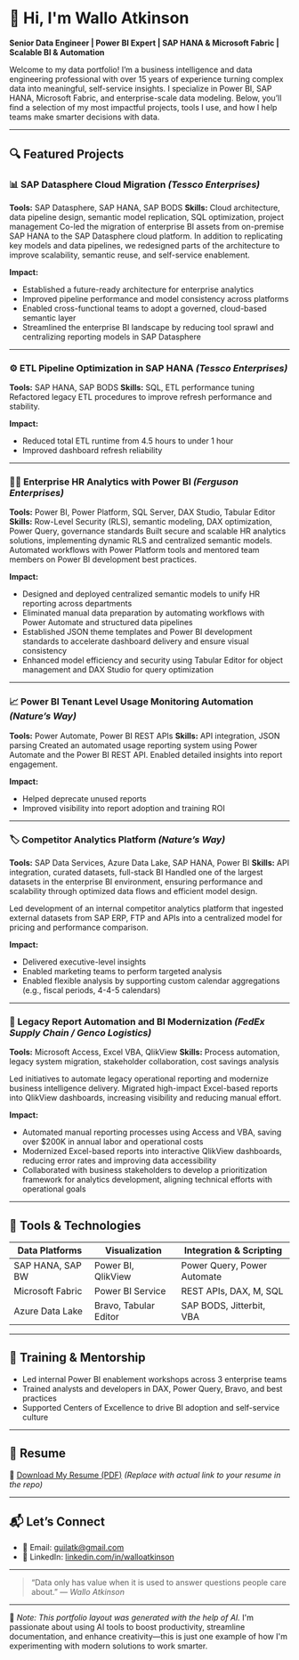 # 👋 Hi, I'm Wallo Atkinson

**Senior Data Engineer | Power BI Expert | SAP HANA & Microsoft Fabric | Scalable BI & Automation**

Welcome to my data portfolio! I’m a business intelligence and data engineering professional with over 15 years of experience turning complex data into meaningful, self-service insights. I specialize in Power BI, SAP HANA, Microsoft Fabric, and enterprise-scale data modeling. Below, you’ll find a selection of my most impactful projects, tools I use, and how I help teams make smarter decisions with data.

---

## 🔍 Featured Projects

### 📊 SAP Datasphere Cloud Migration *(Tessco Enterprises)*

**Tools:** SAP Datasphere, SAP HANA, SAP BODS
**Skills:** Cloud architecture, data pipeline design, semantic model replication, SQL optimization, project management
Co-led the migration of enterprise BI assets from on-premise SAP HANA to the SAP Datasphere cloud platform. In addition to replicating key models and data pipelines, we redesigned parts of the architecture to improve scalability, semantic reuse, and self-service enablement.

**Impact:**

* Established a future-ready architecture for enterprise analytics
* Improved pipeline performance and model consistency across platforms
* Enabled cross-functional teams to adopt a governed, cloud-based semantic layer
* Streamlined the enterprise BI landscape by reducing tool sprawl and centralizing reporting models in SAP Datasphere

---

### ⚙️ ETL Pipeline Optimization in SAP HANA *(Tessco Enterprises)*

**Tools:** SAP HANA, SAP BODS
**Skills:** SQL, ETL performance tuning
Refactored legacy ETL procedures to improve refresh performance and stability.

**Impact:**

* Reduced total ETL runtime from 4.5 hours to under 1 hour
* Improved dashboard refresh reliability

---

### 🧑‍🧹 Enterprise HR Analytics with Power BI *(Ferguson Enterprises)*

**Tools:** Power BI, Power Platform, SQL Server, DAX Studio, Tabular Editor
**Skills:** Row-Level Security (RLS), semantic modeling, DAX optimization, Power Query, governance standards
Built secure and scalable HR analytics solutions, implementing dynamic RLS and centralized semantic models. Automated workflows with Power Platform tools and mentored team members on Power BI development best practices.

**Impact:**

* Designed and deployed centralized semantic models to unify HR reporting across departments
* Eliminated manual data preparation by automating workflows with Power Automate and structured data pipelines
* Established JSON theme templates and Power BI development standards to accelerate dashboard delivery and ensure visual consistency
* Enhanced model efficiency and security using Tabular Editor for object management and DAX Studio for query optimization

---

### 📈 Power BI Tenant Level Usage Monitoring Automation *(Nature’s Way)*

**Tools:** Power Automate, Power BI REST APIs
**Skills:** API integration, JSON parsing
Created an automated usage reporting system using Power Automate and the Power BI REST API. Enabled detailed insights into report engagement.

**Impact:**

* Helped deprecate unused reports
* Improved visibility into report adoption and training ROI

---

### 🏷️ Competitor Analytics Platform *(Nature’s Way)*

**Tools:** SAP Data Services, Azure Data Lake, SAP HANA, Power BI
**Skills:** API integration, curated datasets, full-stack BI
Handled one of the largest datasets in the enterprise BI environment, ensuring performance and scalability through optimized data flows and efficient model design.

Led development of an internal competitor analytics platform that ingested external datasets from SAP ERP, FTP and APIs into a centralized model for pricing and performance comparison.

**Impact:**

* Delivered executive-level insights
* Enabled marketing teams to perform targeted analysis
* Enabled flexible analysis by supporting custom calendar aggregations (e.g., fiscal periods, 4-4-5 calendars)

---

### 🧮 Legacy Report Automation and BI Modernization *(FedEx Supply Chain / Genco Logistics)*

**Tools:** Microsoft Access, Excel VBA, QlikView
**Skills:** Process automation, legacy system migration, stakeholder collaboration, cost savings analysis

Led initiatives to automate legacy operational reporting and modernize business intelligence delivery. Migrated high-impact Excel-based reports into QlikView dashboards, increasing visibility and reducing manual effort.

**Impact:**

* Automated manual reporting processes using Access and VBA, saving over \$200K in annual labor and operational costs
* Modernized Excel-based reports into interactive QlikView dashboards, reducing error rates and improving data accessibility
* Collaborated with business stakeholders to develop a prioritization framework for analytics development, aligning technical efforts with operational goals

---

## 🧰 Tools & Technologies

| Data Platforms   | Visualization         | Integration & Scripting     |
| ---------------- | --------------------- | --------------------------- |
| SAP HANA, SAP BW | Power BI, QlikView    | Power Query, Power Automate |
| Microsoft Fabric | Power BI Service      | REST APIs, DAX, M, SQL      |
| Azure Data Lake  | Bravo, Tabular Editor | SAP BODS, Jitterbit, VBA    |

---

## 🧬 Training & Mentorship

* Led internal Power BI enablement workshops across 3 enterprise teams
* Trained analysts and developers in DAX, Power Query, Bravo, and best practices
* Supported Centers of Excellence to drive BI adoption and self-service culture

---

## 📄 Resume

📌 [Download My Resume (PDF)](https://github.com/walloatkinson/portfolio/blob/main/Wallo_Atkinson_Resume.pdf)
*(Replace with actual link to your resume in the repo)*

---

## 📬 Let’s Connect

* 📧 Email: [guilatk@gmail.com](mailto:guilatk@gmail.com)
* 💼 LinkedIn: [linkedin.com/in/walloatkinson](https://linkedin.com/in/walloatkinson)

---

> “Data only has value when it is used to answer questions people care about.”
> — *Wallo Atkinson*

---

🧐 *Note: This portfolio layout was generated with the help of AI.*
I'm passionate about using AI tools to boost productivity, streamline documentation, and enhance creativity—this is just one example of how I'm experimenting with modern solutions to work smarter.
